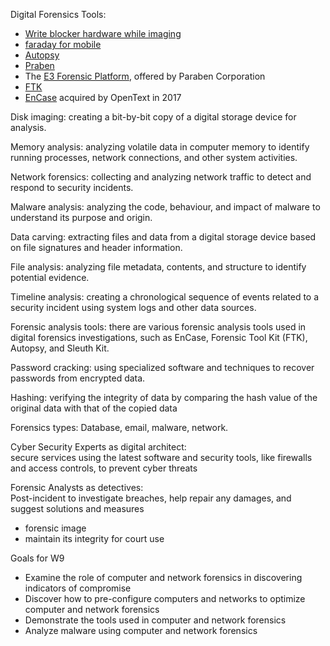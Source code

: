 Digital Forensics Tools:
- [Write blocker hardware while imaging](https://digitalintelligence.com/store/t/solutions/forensic-imaging/write-blockers) 
- [faraday for mobile](https://godarkbags.com/products/godark-faraday-bags-stop-hacking-and-location-tracking-of-your-cell-phone-and-tablet?variant=42081913766101)
- [Autopsy](https://www.autopsy.com/)
- [Praben](https://paraben.com/)
- The [E3 Forensic Platform](https://paraben.com/paraben-e3-forensic-platform/), offered by Paraben Corporation
- [FTK](https://www.exterro.com/digital-forensics-software/forensic-toolkit)
- [EnCase](https://www.opentext.com/products/encase-forensic) acquired by OpenText in 2017


Disk imaging: creating a bit-by-bit copy of a digital storage device for analysis.

Memory analysis: analyzing volatile data in computer memory to identify running processes, network connections, and other system activities.

Network forensics: collecting and analyzing network traffic to detect and respond to security incidents.

Malware analysis: analyzing the code, behaviour, and impact of malware to understand its purpose and origin.

Data carving: extracting files and data from a digital storage device based on file signatures and header information.

File analysis: analyzing file metadata, contents, and structure to identify potential evidence.

Timeline analysis: creating a chronological sequence of events related to a security incident using system logs and other data sources.

Forensic analysis tools: there are various forensic analysis tools used in digital forensics investigations, such as EnCase, Forensic Tool Kit (FTK), Autopsy, and Sleuth Kit.

Password cracking: using specialized software and techniques to recover passwords from encrypted data.

Hashing: verifying the integrity of data by comparing the hash value of the original data with that of the copied data

Forensics types: Database, email, malware, network.

Cyber Security Experts as digital architect: \
secure services using the latest software and security tools, like firewalls and access controls, to prevent cyber threats

Forensic Analysts as detectives: \
Post-incident to investigate breaches, help repair any damages, and suggest solutions and measures

- forensic image
- maintain its integrity for court use


Goals for W9
- Examine the role of computer and network forensics in discovering indicators of compromise
- Discover how to pre-configure computers and networks to optimize computer and network forensics
- Demonstrate the tools used in computer and network forensics
- Analyze malware using computer and network forensics
